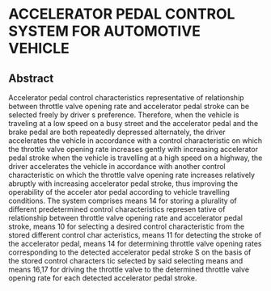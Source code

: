 # ACCELERATOR PEDAL CONTROL SYSTEM FOR AUTOMOTIVE VEHICLE

## Abstract
Accelerator pedal control characteristics representative of relationship between throttle valve opening rate and accelerator pedal stroke can be selected freely by driver s preference. Therefore, when the vehicle is traveling at a low speed on a busy street and the accelerator pedal and the brake pedal are both repeatedly depressed alternately, the driver accelerates the vehicle in accordance with a control characteristic on which the throttle valve opening rate increases gently with increasing accelerator pedal stroke when the vehicle is travelling at a high speed on a highway, the driver accelerates the vehicle in accordance with another control characteristic on which the throttle valve opening rate increases relatively abruptly with increasing accelerator pedal stroke, thus improving the operability of the acceler ator pedal according to vehicle travelling conditions. The system comprises means 14 for storing a plurality of different predetermined control characteristics represen tative of relationship between throttle valve opening rate and accelerator pedal stroke, means 10 for selecting a desired control characteristic from the stored different control char acteristics, means 11 for detecting the stroke of the accelerator pedal, means 14 for determining throttle valve opening rates corresponding to the detected accelerator pedal stroke S on the basis of the stored control characters tic selected by said selecting means and means 16,17 for driving the throttle valve to the determined throttle valve opening rate for each detected accelerator pedal stroke.